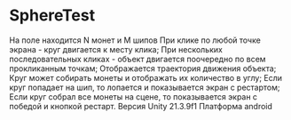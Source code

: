 # SphereTest
На поле находится N монет и M шипов
При клике по любой точке экрана - круг двигается к месту клика;
При нескольких последовательных кликах - объект двигается поочередно по всем прокликанным точкам;
Отображается траектория движения объекта;
Круг может собирать монеты и отображать их количество в углу;
Если круг попадает на шип, то лопается и показывается экран с рестартом;
Если круг собрал все монеты на сцене, то показывается экран с победой и кнопкой рестарт.
Версия Unity 21.3.9f1
Платформа android
